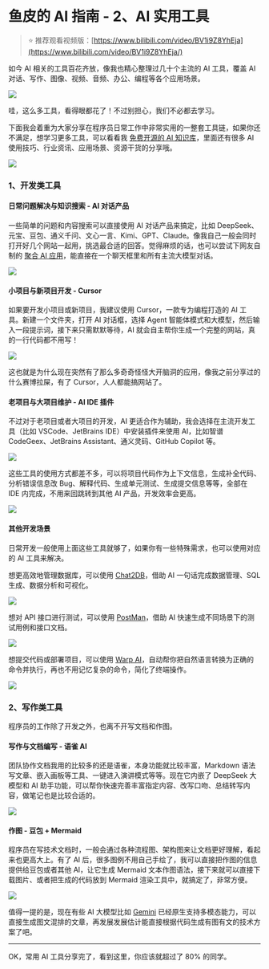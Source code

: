 # 鱼皮的 AI 指南 - 2、AI 实用工具

> ⭐️ 推荐观看视频版：[https://www.bilibili.com/video/BV1i9Z8YhEja](https://www.bilibili.com/video/BV1i9Z8YhEja/)



如今 AI 相关的工具百花齐放，像我也精心整理过几十个主流的 AI 工具，覆盖 AI 对话、写作、图像、视频、音频、办公、编程等各个应用场景。

![](https://pic.yupi.icu/1/1743562426248-d0c54b5b-eae0-452a-81e7-1d81eda4295b.png)

哇，这么多工具，看得眼都花了！不过别担心，我们不必都去学习。

下面我会着重为大家分享在程序员日常工作中非常实用的一整套工具链，如果你还不满足，想学习更多工具，可以看看我 [免费开源的 AI 知识库](https://github.com/liyupi/ai-guide)，里面还有很多 AI 使用技巧、行业资讯、应用场景、资源干货的分享哦。

![](https://pic.yupi.icu/1/image-20250402113043945.png)



### 1、开发类工具

#### 日常问题解决与知识搜索 - AI 对话产品

一些简单的问题和内容搜索可以直接使用 AI 对话产品来搞定，比如 DeepSeek、元宝、豆包、通义千问、文心一言、Kimi、GPT、Claude。像我自己一般会同时打开好几个网站一起用，挑选最合适的回答。觉得麻烦的话，也可以尝试下网友自制的 [聚合 AI 应用](https://botgroup.chat/)，能直接在一个聊天框里和所有主流大模型对话。

![](https://pic.yupi.icu/1/1743562538451-67f6a7c2-bfeb-4138-a36e-20b8116b985b.png)

#### 小项目与新项目开发 - Cursor

如果要开发小项目或新项目，我建议使用 Cursor，一款专为编程打造的 AI 工具。新建一个文件夹，打开 AI 对话框，选择 Agent 智能体模式和大模型，然后输入一段提示词，接下来只需默默等待，AI 就会自主帮你生成一个完整的网站，真的一行代码都不用写！

![](https://pic.yupi.icu/1/1743562626421-7c4df1cd-e601-4fb5-9afe-bfef87905cdf.png)

这也就是为什么现在突然有了那么多奇奇怪怪大开脑洞的应用，像我之前分享过的什么赛博拉屎，有了 Cursor，人人都能搞网站了。

#### 老项目与大项目维护 - AI IDE 插件

不过对于老项目或者大项目的开发，AI 更适合作为辅助，我会选择在主流开发工具（比如 VSCode、JetBrains IDE）中安装插件来使用 AI，比如智谱 CodeGeex、JetBrains Assistant、通义灵码、GitHub Copilot 等。

![](https://pic.yupi.icu/1/1743562734642-1d70691b-4a41-485a-8085-0c01fd6c2662.png)

这些工具的使用方式都差不多，可以将项目代码作为上下文信息，生成补全代码、分析错误信息改 Bug、解释代码、生成单元测试、生成提交信息等等，全部在 IDE 内完成，不用来回跳转到其他 AI 产品，开发效率会更高。

![](https://pic.yupi.icu/1/1743562794206-77f048df-07d5-48ce-a810-528df90727ac.png)

#### 其他开发场景

日常开发一般使用上面这些工具就够了，如果你有一些特殊需求，也可以使用对应的 AI 工具来解决。

想更高效地管理数据库，可以使用 [Chat2DB](https://chat2db-ai.com/)，借助 AI 一句话完成数据管理、SQL 生成、数据分析和可视化。

![](https://pic.yupi.icu/1/1743562852453-276ddd5a-eafa-4372-aea8-2815030f0cef.png)

想对 API 接口进行测试，可以使用 [PostMan](https://www.postman.com/)，借助 AI 快速生成不同场景下的测试用例和接口文档。

![](https://pic.yupi.icu/1/1743562906402-76a50cc8-844c-4332-aff1-d5124af52e67.png)

想提交代码或部署项目，可以使用 [Warp AI](https://www.warp.dev/warp-ai)，自动帮你把自然语言转换为正确的命令并执行，再也不用记忆复杂的命令，简化了终端操作。

![](https://pic.yupi.icu/1/1743562956833-6e136aeb-43bb-4330-9b9d-5e64685a5349.png)

### 2、写作类工具

程序员的工作除了开发之外，也离不开写文档和作图。

#### 写作与文档编写 - 语雀 AI

团队协作文档我用的比较多的还是语雀，本身功能就比较丰富，Markdown 语法写文章、嵌入画板等工具、一键进入演讲模式等等。现在它内嵌了 DeepSeek 大模型和 AI 助手功能，可以帮你快速完善丰富指定内容、改写口吻、总结转写内容，做笔记也是比较合适的。

![](https://pic.yupi.icu/1/1743563052462-1f41204b-cdc5-442a-b19a-303b3268830a.png)

#### 作图 - 豆包 + Mermaid

程序员在写技术文档时，一般会通过各种流程图、架构图来让文档更好理解，看起来也更高大上。有了 AI 后，很多图例不用自己手绘了，我可以直接把作图的信息提供给豆包或者其他 AI，让它生成 Mermaid 文本作图语法，接下来就可以直接下载图片、或者把生成的代码放到 Mermaid 渲染工具中，就搞定了，非常方便。

![](https://pic.yupi.icu/1/1743563192886-178809e5-33de-4da0-b5da-f77961433a9c.png)

值得一提的是，现在有些 AI 大模型比如 [Gemini](https://gemini.google.com/) 已经原生支持多模态能力，可以直接生成图文混排的文章，再发展发展估计能直接根据代码生成有图有文的技术方案了吧。

------

OK，常用 AI 工具分享完了，看到这里，你应该就超过了 80% 的同学。


